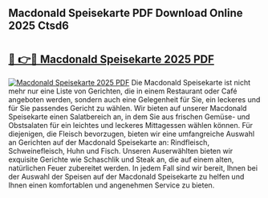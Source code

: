 ## Macdonald Speisekarte PDF Download Online 2025 Ctsd6

# <h2><a href="http://gc8g7u.nevu.top/?p=Macdonald+Speisekarte">🔗 👉🔴 Macdonald Speisekarte 2025 PDF</a></h2>

[![Macdonald Speisekarte 2025 PDF](https://i.imgur.com/dBaPXMq.png)](http://gc8g7u.nevu.top/?p=Macdonald+Speisekarte)
Die Macdonald Speisekarte ist nicht mehr nur eine Liste von Gerichten, die in einem Restaurant oder Café angeboten werden, sondern auch eine Gelegenheit für Sie, ein leckeres und für Sie passendes Gericht zu wählen. Wir bieten auf unserer Macdonald Speisekarte einen Salatbereich an, in dem Sie aus frischen Gemüse- und Obstsalaten für ein leichtes und leckeres Mittagessen wählen können. Für diejenigen, die Fleisch bevorzugen, bieten wir eine umfangreiche Auswahl an Gerichten auf der Macdonald Speisekarte an: Rindfleisch, Schweinefleisch, Huhn und Fisch. Unseren Auserwählten bieten wir exquisite Gerichte wie Schaschlik und Steak an, die auf einem alten, natürlichen Feuer zubereitet werden. In jedem Fall sind wir bereit, Ihnen bei der Auswahl der Speisen auf der Macdonald Speisekarte zu helfen und Ihnen einen komfortablen und angenehmen Service zu bieten.
